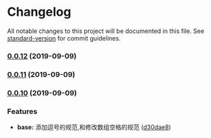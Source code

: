 # Changelog

All notable changes to this project will be documented in this file. See [standard-version](https://github.com/conventional-changelog/standard-version) for commit guidelines.

### [0.0.12](https://github.com/aotuzuche/eslint-config-atzuche/compare/v0.0.11...v0.0.12) (2019-09-09)

### [0.0.11](https://github.com/aotuzuche/eslint-config-atzuche/compare/v0.0.10...v0.0.11) (2019-09-09)

### [0.0.10](https://github.com/aotuzuche/eslint-config-atzuche/compare/v0.0.9...v0.0.10) (2019-09-09)


### Features

* **base:** 添加逗号的规范,和修改数组空格的规范 ([d30dae8](https://github.com/aotuzuche/eslint-config-atzuche/commit/d30dae8))
